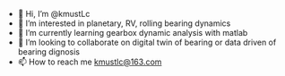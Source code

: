 - 👋 Hi, I’m @kmustLc
- 👀 I’m interested in planetary, RV, rolling bearing dynamics
- 🌱 I’m currently learning gearbox dynamic analysis with matlab
- 💞️ I’m looking to collaborate on digital twin of bearing or data driven of bearing dignosis
- 📫 How to reach me kmustlc@163.com

<!---
kmustLc/kmustLc is a ✨ special ✨ repository because its `README.md` (this file) appears on your GitHub profile.
You can click the Preview link to take a look at your changes.
--->
